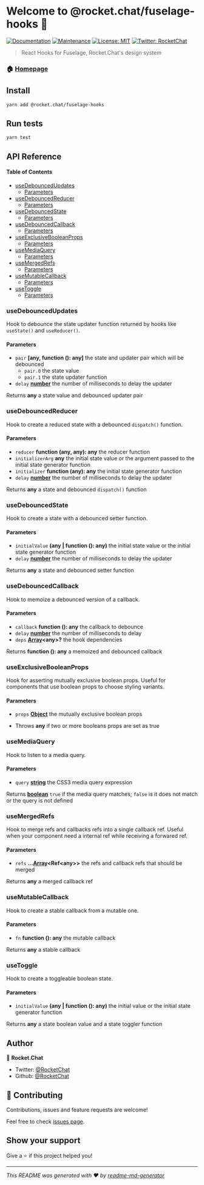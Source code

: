 # Welcome to @rocket.chat/fuselage-hooks 👋

[![Documentation](https://img.shields.io/badge/documentation-yes-brightgreen.svg)](https://github.com/RocketChat/Rocket.Chat.Fuselage#readme)
[![Maintenance](https://img.shields.io/badge/Maintained%3F-yes-green.svg)](https://github.com/RocketChat/Rocket.Chat.Fuselage/graphs/commit-activity)
[![License: MIT](https://img.shields.io/github/license/RocketChat/@rocket.chat/fuselage-hooks)](https://github.com/RocketChat/Rocket.Chat.Fuselage/blob/master/LICENSE)
[![Twitter: RocketChat](https://img.shields.io/twitter/follow/RocketChat.svg?style=social)](https://twitter.com/RocketChat)

> React Hooks for Fuselage, Rocket.Chat's design system

### 🏠 [Homepage](https://rocket.chat/Rocket.Chat.Fuselage)

## Install

```sh
yarn add @rocket.chat/fuselage-hooks
```

## Run tests

```sh
yarn test
```

## API Reference

<!-- Generated by documentation.js. Update this documentation by updating the source code. -->

#### Table of Contents

-   [useDebouncedUpdates](#usedebouncedupdates)
    -   [Parameters](#parameters)
-   [useDebouncedReducer](#usedebouncedreducer)
    -   [Parameters](#parameters-1)
-   [useDebouncedState](#usedebouncedstate)
    -   [Parameters](#parameters-2)
-   [useDebouncedCallback](#usedebouncedcallback)
    -   [Parameters](#parameters-3)
-   [useExclusiveBooleanProps](#useexclusivebooleanprops)
    -   [Parameters](#parameters-4)
-   [useMediaQuery](#usemediaquery)
    -   [Parameters](#parameters-5)
-   [useMergedRefs](#usemergedrefs)
    -   [Parameters](#parameters-6)
-   [useMutableCallback](#usemutablecallback)
    -   [Parameters](#parameters-7)
-   [useToggle](#usetoggle)
    -   [Parameters](#parameters-8)

### useDebouncedUpdates

Hook to debounce the state updater function returned by hooks like `useState()` and `useReducer()`.

#### Parameters

-   `pair` **\[any, function (): any]** the state and updater pair which will be debounced
    -   `pair.0`  the state value
    -   `pair.1`  the state updater function
-   `delay` **[number](https://developer.mozilla.org/docs/Web/JavaScript/Reference/Global_Objects/Number)** the number of milliseconds to delay the updater

Returns **any** a state value and debounced updater pair

### useDebouncedReducer

Hook to create a reduced state with a debounced `dispatch()` function.

#### Parameters

-   `reducer` **function (any, any): any** the reducer function
-   `initializerArg` **any** the initial state value or the argument passed to the initial state generator function
-   `initializer` **function (any): any** the initial state generator function
-   `delay` **[number](https://developer.mozilla.org/docs/Web/JavaScript/Reference/Global_Objects/Number)** the number of milliseconds to delay the updater

Returns **any** a state and debounced `dispatch()` function

### useDebouncedState

Hook to create a state with a debounced setter function.

#### Parameters

-   `initialValue` **(any | function (): any)** the initial state value or the initial state generator function
-   `delay` **[number](https://developer.mozilla.org/docs/Web/JavaScript/Reference/Global_Objects/Number)** the number of milliseconds to delay the updater

Returns **any** a state and debounced setter function

### useDebouncedCallback

Hook to memoize a debounced version of a callback.

#### Parameters

-   `callback` **function (): any** the callback to debounce
-   `delay` **[number](https://developer.mozilla.org/docs/Web/JavaScript/Reference/Global_Objects/Number)** the number of milliseconds to delay
-   `deps` **[Array](https://developer.mozilla.org/docs/Web/JavaScript/Reference/Global_Objects/Array)&lt;any>?** the hook dependencies

Returns **function (): any** a memoized and debounced callback

### useExclusiveBooleanProps

Hook for asserting mutually exclusive boolean props. Useful for components that use boolean props
to choose styling variants.

#### Parameters

-   `props` **[Object](https://developer.mozilla.org/docs/Web/JavaScript/Reference/Global_Objects/Object)** the mutually exclusive boolean props


-   Throws **any** if two or more booleans props are set as true

### useMediaQuery

Hook to listen to a media query.

#### Parameters

-   `query` **[string](https://developer.mozilla.org/docs/Web/JavaScript/Reference/Global_Objects/String)** the CSS3 media query expression

Returns **[boolean](https://developer.mozilla.org/docs/Web/JavaScript/Reference/Global_Objects/Boolean)** `true` if the media query matches; `false` is it does not match or the query is not defined

### useMergedRefs

Hook to merge refs and callbacks refs into a single callback ref. Useful when your component need a internal ref
while receiving a forwared ref.

#### Parameters

-   `refs` **...[Array](https://developer.mozilla.org/docs/Web/JavaScript/Reference/Global_Objects/Array)&lt;Ref&lt;any>>** the refs and callback refs that should be merged

Returns **any** a merged callback ref

### useMutableCallback

Hook to create a stable callback from a mutable one.

#### Parameters

-   `fn` **function (): any** the mutable callback

Returns **any** a stable callback

### useToggle

Hook to create a toggleable boolean state.

#### Parameters

-   `initialValue` **(any | function (): any)** the initial value or the initial state generator function

Returns **any** a state boolean value and a state toggler function

## Author

👤 **Rocket.Chat**

-   Twitter: [@RocketChat](https://twitter.com/RocketChat)
-   Github: [@RocketChat](https://github.com/RocketChat)

## 🤝 Contributing

Contributions, issues and feature requests are welcome!

Feel free to check [issues page](https://github.com/RocketChat/Rocket.Chat.Fuselage/issues).

## Show your support

Give a ⭐️ if this project helped you!

* * *

_This README was generated with ❤️ by [readme-md-generator](https://github.com/kefranabg/readme-md-generator)_
